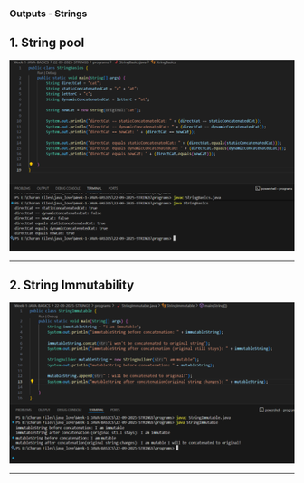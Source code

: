 ### Outputs - Strings

## 1. String pool

![string pool output](/Week-1-JAVA-BASICS/22-09-2025-STRINGS/outputs/images/string%20pool.png)

---

## 2. String Immutability

![string immutability output](/Week-1-JAVA-BASICS/22-09-2025-STRINGS/outputs/images/string%20mutability.png)

---

